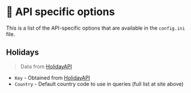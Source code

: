 # :rocket: API specific options
This is a list of the API-specific options that are available in the `config.ini` file.

## Holidays
> Data from [HolidayAPI](https://holidayapi.com/)

* `Key` - Obtained from [HolidayAPI](https://holidayapi.com/)
* `Country` - Default country code to use in queries (full list at site above)